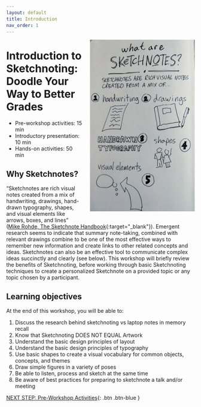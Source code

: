 ```yaml
---
layout: default
title: Introduction 
nav_order: 1
---
```


<img src="images/logo.png" alt="sketchnotes" style="float:right;width:280px;margin-left:20px;margin-bottom:20px;"> 

# Introduction to Sketchnoting: Doodle Your Way to Better Grades

- Pre-workshop activities: 15 min 
- Introductory presentation: 10 min
- Hands-on activities: 50 min

## Why Sketchnotes? 

“Sketchnotes are rich visual notes created from a mix of handwriting, drawings, hand-drawn typography, shapes, and visual elements like arrows, boxes, and lines” ([Mike Rohde, The Sketchnote Handbook](https://bit.ly/38zGkx0){:target="_blank"}).  Emergent research seems to indicate that summary note-taking, combined with relevant drawings combine to be one of the most effective ways to remember new information and create links to other related concepts and ideas. Sketchnotes can also be an effective tool to communicate complex ideas succinctly and clearly (see below). This workshop will briefly review the benefits of Sketchnoting, before working through basic Sketchnoting techniques to create a personalized Sketchnote on a provided topic or any topic chosen by a participant.

## Learning objectives

At the end of this workshop, you will be able to:

1.  Discuss the research behind sketchnoting vs laptop notes in memory recall
2.  Know that Sketchnoting DOES NOT EQUAL Artwork
3.  Understand the basic design principles of layout
4.  Understand the basic design principles of typography
5.  Use basic shapes to create a visual vocabulary for common objects, concepts, and themes
6.  Draw simple figures in a variety of poses
7.  Be able to listen, process and sketch at the same time
8.  Be aware of best practices for preparing to sketchnote a talk and/or meeting
 
[NEXT STEP: Pre-Workshop Activities](pre-workshop.html){: .btn .btn-blue }
